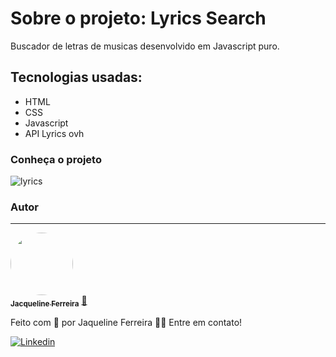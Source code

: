 # Sobre o projeto: Lyrics Search
 Buscador de letras de musicas desenvolvido em Javascript puro.
## Tecnologias usadas:

* HTML 
* CSS
* Javascript
* API Lyrics ovh

### Conheça o projeto

![lyrics](https://user-images.githubusercontent.com/64090350/157749929-6e6ea818-b37b-4362-8650-f5bdd6ea1c0c.jpg)


### Autor
---

<a href="https://augecode.com/">
 <img style="border-radius: 50%;" src="https://avatars.githubusercontent.com/jacqueline-dev" width="100px;" alt=""/>
 <br />
 <sub><b>Jacqueline Ferreira</b></sub></a> <a href="https://augecode.com/" title="Augecode">🚀</a>


Feito com 💜 por Jaqueline Ferreira 👋🏽 Entre em contato!

[![Linkedin](https://img.shields.io/badge/Meu%20Perfil-Linkdin-blueviolet)](https://www.linkedin.com/in/jacqueline-ferreira-a152761a5/)
